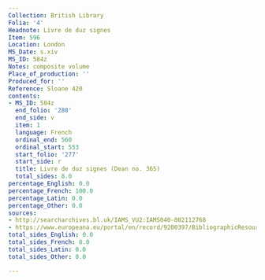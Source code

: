```yaml
---
Collection: British Library
Folia: '4'
Headnote: Livre de duz signes
Item: 596
Location: London
MS_Date: s.xiv
MS_ID: 584z
Notes: composite volume
Place_of_production: ''
Produced_for: ''
Reference: Sloane 420
contents:
- MS_ID: 584z
  end_folio: '280'
  end_side: v
  item: 1
  language: French
  ordinal_end: 560
  ordinal_start: 553
  start_folio: '277'
  start_side: r
  title: Livre de duz signes (Dean no. 365)
  total_sides: 8.0
percentage_English: 0.0
percentage_French: 100.0
percentage_Latin: 0.0
percentage_Other: 0.0
sources:
- http://searcharchives.bl.uk/IAMS_VU2:IAMS040-002112768
- https://www.europeana.eu/portal/en/record/9200397/BibliographicResource_3000126256804.html
total_sides_English: 0.0
total_sides_French: 8.0
total_sides_Latin: 0.0
total_sides_Other: 0.0

---
```

